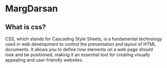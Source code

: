 # MargDarsan
## What is css?
CSS, which stands for Cascading Style Sheets, is a fundamental technology used in web development to control the presentation and layout of HTML documents. It allows you to define how elements on a web page should look and be positioned, making it an essential tool for creating visually appealing and user-friendly websites.
